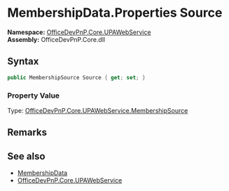 # MembershipData.Properties Source
  

**Namespace:** [OfficeDevPnP.Core.UPAWebService](OfficeDevPnP.Core.UPAWebService.md)  
**Assembly:** OfficeDevPnP.Core.dll  
## Syntax
```C#
public MembershipSource Source { get; set; }
```

### Property Value
Type: [OfficeDevPnP.Core.UPAWebService.MembershipSource](OfficeDevPnP.Core.UPAWebService.MembershipSource.md)  

## Remarks

  
## See also
- [MembershipData](OfficeDevPnP.Core.UPAWebService.MembershipData.md) 
- [OfficeDevPnP.Core.UPAWebService](OfficeDevPnP.Core.UPAWebService.md) 
